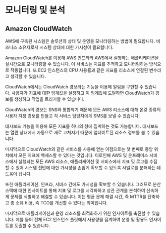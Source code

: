 # 모니터링 및 분석

## Amazon CloudWatch

AWS에 구축된 시스템은 솔루션의 상태 및 운영을 모니터링하는 방법이 필요합니다. 비즈니스 소유자로서 시스템 상태에 대한 가시성이 필요합니다.

Amazon CloudWatch를 이용해 AWS 인프라와 AWS에서 실행하는 애플리케이션을 실시간으로 모니터링할 수 있습니다. 이 서비스는 지표를 추적하고 모니터링하는 방식으로 작동합니다. 또 EC2 인스턴스의 CPU 사용률과 같은 지표를 리소스에 연결된 변수라고 생각할 수 있습니다.

CloudWatch에서는 CloudWatch 경보라는 기능을 이용해 알림을 구현할 수 있습니다. 사용자가 지표에 대한 임계값을 설정하고 이 임계값에 도달하면 CloudWatch가 경보를 생성하고 작업을 트리거할 수 있습니다.

CloudWatch의 경보는 SNS와 통합되기 때문에 모든 AWS 리소스에 대해 온갖 종류의 사용자 지정 경보를 만들고 각 서비스 담당자에게 SMS를 보낼 수 있습니다.

대시보드 기능을 이용해 모든 지표를 하나의 창에 집계하는 것도 가능합니다. 대시보드는 열린 상태에서 자동으로 새로 고쳐지기 때문에 업데이트된 리소스 정보를 볼 수 있습니다.

마지막으로 CloudWatch와 같은 서비스를 사용해 얻는 이점으로는 첫 번째로 중앙 위치에서 모든 지표에 액세스할 수 있다는 것입니다. 이로인해 AWS 및 온프레미스 서비스에서 실행되는 모든 AWS 리소스, 애플리케이션 및 서비스에서 지표 및 로그를 수집할 수 있어 시스템 전반에 대한 가시성을 손쉽게 확보할 수 있도록 사일로를 분해하는 데 도움이 됩니다.

또한 애플리케이션, 인프라, 서비스 간에도 가시성을 확보할 수 있습니다. 그러므로 분산 스택에 대한 인사이트를 통해 지표 및 로그를 시각화하고 상관 관계를 분석하여 신속하게 문제를 식별하고 해결할 수 있습니다. 이는 평균 문제 해결 시간, 즉 MTTR을 단축하고 총 소유 비용, 즉 TCO를 개선할 수 있다는 의미입니다.

마지막으로 애플리케이션과 운영 리소스를 최적화하기 위한 인사이트를 촉진할 수 있습니다. 예를 들어 전체 EC2 인스턴스 플릿에서 사용량을 집계하여 운영 및 활용도 인사이트를 도출할 수 있습니다.
